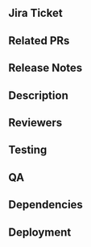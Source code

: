 ## Jira Ticket
<Link to a Jira ticket.>

## Related PRs
<Links to PRs related to this updated and or links to required packages and versions.>

## Release Notes
<Release notes are for non-technical people. You can find release notes in the Jira ticket. Please add your name to the end of the release notes in parentheses.>

## Description
<What was changed.>

## Reviewers
<Mentions of the person or team to review.>

## Testing
<Instructions for reviewers to verify your update works. This should contain details for the reviewer to use your new feature. It should not contain information about unit tests.>
<Please include>
<Applicable screenshots>
<Helpful screenshare recordings>
<Data, images or CSVs required to test>
<Comments about other pieces of code that may break>
<Content from the Tests section of the Jira ticket.>

## QA
<Items to add to Ghost Inspector or specific items to test manually with instructions on how to test.>

## Dependencies
<Links to PRs required to go into production before this PR.>

## Deployment
<Please indicate if any of the following are true>
<Includes migrations>
<Includes seeds> 
<Requires downtime>
<Downtime is required if a service is going offline for large migrations or if dependencies in 2 repos needs to be launched at the same time.>
<Use this section to list any scripts that need to run upon deployment.>
